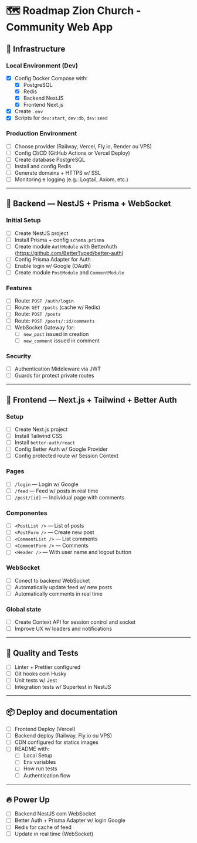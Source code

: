 # 🗺️ Roadmap Zion Church - Community Web App

## 🔧 Infrastructure

### Local Environment (Dev)
- [x] Config Docker Compose with:
  - [x] PostgreSQL
  - [x] Redis
  - [x] Backend NestJS
  - [x] Frontend Next.js
- [x] Create `.env`
- [x] Scripts for `dev:start`, `dev:db`, `dev:seed`

### Production Environment
- [ ] Choose provider (Railway, Vercel, Fly.io, Render ou VPS)
- [ ] Config CI/CD (GitHub Actions or Vercel Deploy)
- [ ] Create database PostgreSQL
- [ ] Install and config Redis
- [ ] Generate domains + HTTPS w/ SSL
- [ ] Monitoring e logging (e.g.: Logtail, Axiom, etc.)

---

## 🧠 Backend — NestJS + Prisma + WebSocket

### Initial Setup
- [ ] Create NestJS project
- [ ] Install Prisma + config `schema.prisma`
- [ ] Create module `AuthModule` with BetterAuth (https://github.com/BetterTyped/better-auth)
- [ ] Config Prisma Adapter for Auth
- [ ] Enable login w/ Google (OAuth)
- [ ] Create module `PostModule` and `CommentModule`

### Features
- [ ] Route: `POST /auth/login`
- [ ] Route: `GET /posts` (cache w/ Redis)
- [ ] Route: `POST /posts`
- [ ] Route: `POST /posts/:id/comments`
- [ ] WebSocket Gateway for:
  - [ ] `new_post` issued in creation
  - [ ] `new_comment` issued in comment

### Security
- [ ] Authentication Middleware via JWT
- [ ] Guards for protect private routes

---

## 🎨 Frontend — Next.js + Tailwind + Better Auth

### Setup
- [ ] Create Next.js project
- [ ] Install Tailwind CSS
- [ ] Install `better-auth/react`
- [ ] Config Better Auth w/ Google Provider
- [ ] Config protected route w/ Session Context

### Pages
- [ ] `/login` — Login w/ Google
- [ ] `/feed` — Feed w/ posts in real time
- [ ] `/post/[id]` — Individual page with comments

### Componentes
- [ ] `<PostList />` — List of posts
- [ ] `<PostForm />` — Create new post
- [ ] `<CommentList />` — List comments
- [ ] `<CommentForm />` — Comments
- [ ] `<Header />` — With user name and logout button

### WebSocket
- [ ] Conect to backend WebSocket
- [ ] Automatically update feed w/ new posts
- [ ] Automatically comments in real time

### Global state
- [ ] Create Context API for session control and socket
- [ ] Improve UX w/ loaders and notifications

---

## 🧪 Quality and Tests

- [ ] Linter + Prettier configured
- [ ] Git hooks com Husky
- [ ] Unit tests w/ Jest
- [ ] Integration tests w/ Supertest in NestJS

---

## 📦 Deploy and documentation

- [ ] Frontend Deploy (Vercel)
- [ ] Backend deploy (Railway, Fly.io ou VPS)
- [ ] CDN configured for statics images
- [ ] README with:
  - [ ] Local Setup
  - [ ] Env variables
  - [ ] How run tests
  - [ ] Authentication flow

---

## 🔥 Power Up
- [ ] Backend NestJS com WebSocket
- [ ] Better Auth + Prisma Adapter w/ login Google
- [ ] Redis for cache of feed
- [ ] Update in real time (WebSocket)
